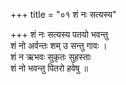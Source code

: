 +++
title = "०१ शं नः सत्यस्य"

+++
शं नः सत्यस्य पतयो भवन्तु  
शं नो अर्वन्तः शम् उ सन्तु गावः ।  
शं न ऋभवः सुकृतः सुहस्ताः  
शं नो भवन्तु पितरो हवेषु ॥
